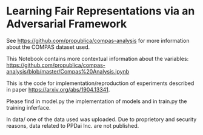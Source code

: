 # Learning Fair Representations via an Adversarial Framework

See https://github.com/propublica/compas-analysis for more information about the COMPAS dataset used.

This Notebook contains more contextual information about the variables: https://github.com/propublica/compas-analysis/blob/master/Compas%20Analysis.ipynb


This is the code for implementation/reproduction of experiments described in paper https://arxiv.org/abs/1904.13341. 

Please find in model.py the implementation of models and in train.py the training inferface. 

In data/ one of the data used was uploaded. Due to proprietory and security reasons, data related to PPDai Inc. are not published. 
